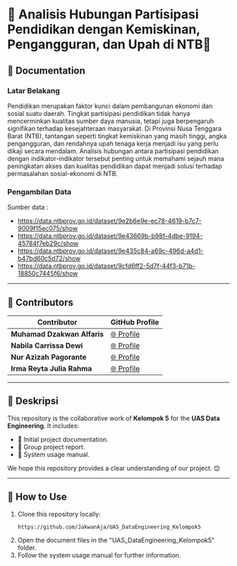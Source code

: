 # 🌟 Analisis Hubungan Partisipasi Pendidikan dengan Kemiskinan, Pengangguran, dan Upah di NTB🌟


## 📑 Documentation
### Latar Belakang
Pendidikan merupakan faktor kunci dalam pembangunan ekonomi dan sosial suatu daerah. Tingkat partisipasi pendidikan tidak hanya mencerminkan kualitas sumber daya manusia, tetapi juga berpengaruh signifikan terhadap kesejahteraan masyarakat.
Di Provinsi Nusa Tenggara Barat (NTB), tantangan seperti tingkat kemiskinan yang masih tinggi, angka pengangguran, dan rendahnya upah tenaga kerja menjadi isu yang perlu dikaji secara mendalam.
Analisis hubungan antara partisipasi pendidikan dengan indikator-indikator tersebut penting untuk memahami sejauh mana peningkatan akses dan kualitas pendidikan dapat menjadi solusi terhadap permasalahan sosial-ekonomi di NTB.

### Pengambilan Data
Sumber data : 
- https://data.ntbprov.go.id/dataset/9e2b6e9e-ec78-4619-b7c7-9009f15ec075/show
- https://data.ntbprov.go.id/dataset/9e43669b-b98f-4dbe-9194-45784f7eb29c/show
- https://data.ntbprov.go.id/dataset/9e435c84-a69c-496d-a4d1-b47bd60c5d72/show
- https://data.ntbprov.go.id/dataset/9cfd6ff2-5d7f-44f3-b71b-18850c7445f6/show

---

## 🤝 Contributors
| Contributor       | GitHub Profile                                  |
|-------------------|------------------------------------------------|
| **Muhamad Dzakwan Alfaris**  | [🌐 Profile](https://github.com/JakwanAja) |
| **Nabila Carrissa Dewi**      | [🌐 Profile](https://github.com/nabilacarrissa)    |
| **Nur Azizah Pagorante**      | [🌐 Profile](https://github.com/aaazizah08)    |
| **Irma Reyta Julia Rahma**      | [🌐 Profile](https://github.com/IrmReytaJ)    |



---

## 📝 Deskripsi
This repository is the collaborative work of **Kelompok 5** for the **UAS Data Engineering**. It includes:
- 📌 Initial project documentation.
- 📌 Group project report.
- 📌 System usage manual.

We hope this repository provides a clear understanding of our project. 😊

---

## 🚀 How to Use
1. Clone this repository locally:
   ```bash
   https://github.com/JakwanAja/UAS_DataEngineering_Kelompok5
   ```
2. Open the document files in the "UAS_DataEngineering_Kelompok5" folder.
3. Follow the system usage manual for further information.
